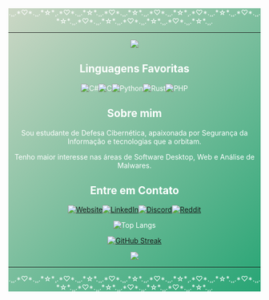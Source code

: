 
<div style="text-align: center;background: linear-gradient(135deg,#CCD7C5,#28A575);color:#FFF;align=center" >

<div align="center">
.¸¸.*♡*.¸¸.*☆*¸.*♡*.¸¸.*☆*.¸¸.*♡*.¸¸.*☆*.¸¸.*♡*.¸¸.*☆*¸.*♡*.¸¸.*☆*.¸¸.*♡*.¸¸.*☆*.¸¸.*♡*.¸¸.*☆*.¸¸.*♡*.¸¸.*☆*.¸¸.*♡*.¸¸.*☆*.¸¸.
 <hr>
</div>
<div class="titulo" align="center">

</div>
<!--Letreiro-->
<p align="center">
<img src="https://readme-typing-svg.herokuapp.com?font=Satisfy&color=569D74&size=22&center=true&vCenter=true&lines=Bem-Vindos+ao+meu+perfil+!;">
</p>
<!--
<div align="center">
![img](pierrete.png)
</div>
-->
<div class="subtitulo" align="center">

## Linguagens Favoritas


![C#](https://img.shields.io/badge/C%23-000?style=for-the-badge&logo=c-sharp&logoColor=823085)![C](https://img.shields.io/badge/C-000?style=for-the-badge&logo=c)![Python](https://img.shields.io/badge/Python-000?style=for-the-badge&logo=python)![Rust](https://img.shields.io/badge/Rust-000000?style=for-the-badge&logo=rust&logoColor=white)![PHP](https://img.shields.io/badge/php-passing?style=for-the-badge&logo=php&color=black)

</div>
<div class="subtitulo" align="center">

## Sobre mim

<p class="texto">
    Sou estudante de Defesa Cibernética, apaixonada por Segurança da Informação e 
 tecnologias que a orbitam.</p>
 <p>
Tenho maior interesse nas áreas de Software 
 Desktop, Web e Análise de Malwares. 
</p>

</div>

<div class="subtitulo" align="center">

## Entre em Contato


 [![Website](https://img.shields.io/badge/website-000000?style=for-the-badge&logo=About.me&logoColor=white)](https://pierrete.github.io)[![LinkedIn](https://img.shields.io/badge/LinkedIn-000?style=for-the-badge&logo=linkedin&logoColor=0E76A8)](https://www.linkedin.com/in/pamela-rodrigues-992024229/)[![Discord](https://img.shields.io/badge/Discord-000?style=for-the-badge&logo=discord)](https://www.discord.com/in/anemona0150/)[![Reddit](https://img.shields.io/badge/Reddit-%23FF4500.svg?style=for-the-badge&logo=Reddit&logoColor=white)](https://www.reddit.com/user/pierrete818/)
</div>
<div align="center">

<!--
  ![gif](https://external-content.duckduckgo.com/iu/?u=https%3A%2F%2Fmedia1.tenor.com%2Fimages%2F6d4ebb1873a044d18987507fc09184ef%2Ftenor.gif%3Fitemid%3D14291762&f=1&nofb=1&ipt=7e6ce8e2f0bb0b877a42ab099324c1490d91654cd2a4673c115f9510522cfd35&ipo=images)
</div>
 -->
 
![Top Langs](https://github-readme-stats-git-masterrstaa-rickstaa.vercel.app/api/top-langs/?username=pierrete&layout=compact&bg_color=023125&border_color=51CCB6&title_color=569D74&text_color=EEFEE4)

[![GitHub Streak](https://streak-stats.demolab.com/?user=pierrete&background=023125&border=51CCB6&dates=EEFEE4&title_color=569D74&theme=vue-dark)](https://git.io/streak-stats)
</div>

<div align="center">
 <a href="https://github.com/pierrete/github-profile-views-counter">
    <img src="https://komarev.com/ghpvc/?username=pierrete&color=28A575&style=for-the-badge">
</a>
 </div>

<hr>
<div align="center">
.¸¸.*♡*.¸¸.*☆*¸.*♡*.¸¸.*☆*.¸¸.*♡*.¸¸.*☆*.¸¸.*♡*.¸¸.*☆*¸.*♡*.¸¸.*☆*.¸¸.*♡*.¸¸.*☆*.¸¸.*♡*.¸¸.*☆*.¸¸.*♡*.¸¸.*☆*.¸¸.*♡*.¸¸.*☆*.¸¸.
</div>
 
 </div>

<!--
<div class="subtitulo">
## Um repositório bacana !
</div>
[![Repo Card](https://github-readme-stats.vercel.app/api/pin/?username=pierrete&repo=--&bg_color=569D74&border_color=51CCB6&show_icons=true&icon_color=51CCB6&title_color=023125&text_color=EEFEE4)](https://github.com/pierrete/dio-lab-open-source) -->

  <!-- LINKS
  https://dev.to/envoy_/150-badges-for-github-pnk
 -->

<!-- 
________________________________________
====== Dicas do perfil ======
*** 1400x425 banner do github Vou usar 1400x222
*** pexels imagens royalty free
________________________________________

